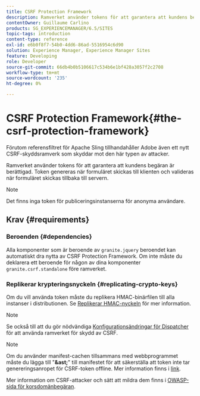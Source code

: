 ```yaml
---
title: CSRF Protection Framework
description: Ramverket använder tokens för att garantera att kundens begäran är berättigad
contentOwner: Guillaume Carlino
products: SG_EXPERIENCEMANAGER/6.5/SITES
topic-tags: introduction
content-type: reference
exl-id: e6b0f8f7-54b0-4dd6-86ad-5516954c6d90
solution: Experience Manager, Experience Manager Sites
feature: Developing
role: Developer
source-git-commit: 66db4b0b5106617c534b6e1bf428a3057f2c2708
workflow-type: tm+mt
source-wordcount: '235'
ht-degree: 0%

---
```


# CSRF Protection Framework{#the-csrf-protection-framework}

Förutom referensfiltret för Apache Sling tillhandahåller Adobe även ett nytt CSRF-skyddsramverk som skyddar mot den här typen av attacker.

Ramverket använder tokens för att garantera att kundens begäran är berättigad. Token genereras när formuläret skickas till klienten och valideras när formuläret skickas tillbaka till servern.

>[!NOTE]
>
>Det finns inga token för publiceringsinstanserna för anonyma användare.

## Krav {#requirements}

### Beroenden {#dependencies}

Alla komponenter som är beroende av `granite.jquery` beroendet kan automatiskt dra nytta av CSRF Protection Framework. Om inte måste du deklarera ett beroende för någon av dina komponenter `granite.csrf.standalone` före ramverket.

### Replikerar krypteringsnyckeln {#replicating-crypto-keys}

Om du vill använda token måste du replikera HMAC-binärfilen till alla instanser i distributionen. Se [Replikerar HMAC-nyckeln](/help/sites-administering/encapsulated-token.md#replicating-the-hmac-key) för mer information.

>[!NOTE]
>
>Se också till att du gör nödvändiga [Konfigurationsändringar för Dispatcher](https://helpx.adobe.com/experience-manager/dispatcher/user-guide.html) för att använda ramverket för skydd av CSRF.

>[!NOTE]
>
>Om du använder manifest-cachen tillsammans med webbprogrammet måste du lägga till &quot;**&amp;ast;**&quot; till manifestet för att säkerställa att token inte tar genereringsanropet för CSRF-token offline. Mer information finns i [link](https://www.w3.org/TR/offline-webapps/).
>
Mer information om CSRF-attacker och sätt att mildra dem finns i [OWASP-sida för korsdomänbegäran](https://owasp.org/www-community/attacks/csrf).
